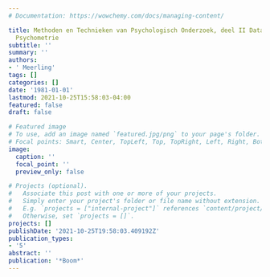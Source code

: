 ```yaml
---
# Documentation: https://wowchemy.com/docs/managing-content/

title: Methoden en Technieken van Psychologisch Onderzoek, deel II Dataanalyse en
  Psychometrie
subtitle: ''
summary: ''
authors:
- ' Meerling'
tags: []
categories: []
date: '1981-01-01'
lastmod: 2021-10-25T15:58:03-04:00
featured: false
draft: false

# Featured image
# To use, add an image named `featured.jpg/png` to your page's folder.
# Focal points: Smart, Center, TopLeft, Top, TopRight, Left, Right, BottomLeft, Bottom, BottomRight.
image:
  caption: ''
  focal_point: ''
  preview_only: false

# Projects (optional).
#   Associate this post with one or more of your projects.
#   Simply enter your project's folder or file name without extension.
#   E.g. `projects = ["internal-project"]` references `content/project/deep-learning/index.md`.
#   Otherwise, set `projects = []`.
projects: []
publishDate: '2021-10-25T19:58:03.409192Z'
publication_types:
- '5'
abstract: ''
publication: '*Boom*'
---
```

